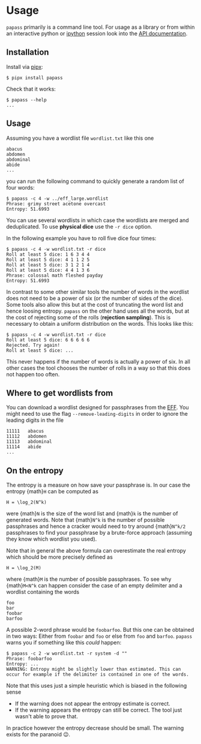 # Usage

`papass` primarily is a command line tool. For usage as a library or from within an
interactive python or [ipython](https://ipython.org/) session look into the [API
documentation](./api.rst).

## Installation

Install via [pipx](https://pipx.pypa.io/stable/):

```{code-block} console
$ pipx install papass
```

Check that it works:

```{code-block} console
$ papass --help
...
```

## Usage

Assuming you have a wordlist file `wordlist.txt` like this one

```
abacus
abdomen
abdominal
abide
...
```

you can run the following command to quickly generate a random list of four words:

```{code} console
$ papass -c 4 -w ../eff_large.wordlist
Phrase: grimy street acetone overcast
Entropy: 51.6993
```

You can use several wordlists in which case the wordlists are merged and deduplicated. To
use **physical dice** use the ``-r dice`` option.

In the following example you have to roll five dice four times:

```{code} console
$ papass -c 4 -w wordlist.txt -r dice
Roll at least 5 dice: 1 6 3 4 4
Roll at least 5 dice: 4 1 1 2 5
Roll at least 5 dice: 3 1 2 1 4
Roll at least 5 dice: 4 4 1 3 6
Phrase: colossal math fleshed payday
Entropy: 51.6993
```

In contrast to some other similar tools the number of words in the wordlist does not need
to be a power of six (or the number of sides of the dice). Some tools also allow this but
at the cost of truncating the word list and hence loosing entropy. ``papass`` on the other
hand uses all the words, but at the cost of rejecting some of the rolls (**rejection
sampling**). This is necessary to obtain a uniform distribution on the words. This looks
like this:

```{code} console
$ papass -c 4 -w wordlist.txt -r dice
Roll at least 5 dice: 6 6 6 6 6
Rejected. Try again!
Roll at least 5 dice: ...
```

This never happens if the number of words is actually a power of six. In all other cases
the tool chooses the number of rolls in a way so that this does not happen too often.

## Where to get wordlists from

You can download a wordlist designed for passphrases from the
[EFF](https://www.eff.org/deeplinks/2016/07/new-wordlists-random-passphrases). You might
need to use the flag `--remove-leading-digits` in order to ignore the leading digits in
the file

```
11111   abacus
11112   abdomen
11113   abdominal
11114   abide
...
```

## On the entropy
The entropy is a measure on how save your passphrase is. In our case the entropy {math}`H`
can be computed as

```{math}
H = \log_2(N^k)
```

were {math}`N` is the size of the word list and {math}`k` is the number of generated
words. Note that {math}`N^k` is the number of possible passphrases and hence a cracker
would need to try around {math}`N^k/2` passphrases to find your passphrase by a
brute-force approach (assuming they know which wordlist you used).

Note that in general the above formula can overestimate the real entropy which should be
more precisely defined as

```{math}
H = \log_2(M)
```

where {math}`M` is the number of possible passphrases. To see why {math}`M<N^k` can happen
consider the case of an empty delimiter and a wordlist containing the words

```
foo
bar
foobar
barfoo
```

A possible 2-word phrase would be `foobarfoo`. But this one can be obtained in two ways:
Either from `foobar` and `foo` or else from `foo` and `barfoo`. `papass` warns you if
something like this *could* happen:

```{code} console
$ papass -c 2 -w wordlist.txt -r system -d ""
Phrase: foobarfoo
Entropy: ...
WARNING: Entropy might be slightly lower than estimated. This can occur for example if the delimiter is contained in one of the words.
```

Note that this uses just a simple heuristic which is biased in the following sense

- If the warning does not appear the entropy estimate is correct.
- If the warning appears the entropy can still be correct. The tool just wasn't able to prove that.

In practice however the entropy decrease should be small. The warning exists for the paranoid 😉.
